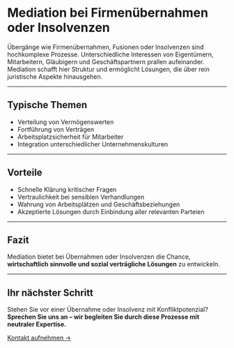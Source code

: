 # Mediation bei Firmenübernahmen oder Insolvenzen

Übergänge wie Firmenübernahmen, Fusionen oder Insolvenzen sind hochkomplexe Prozesse. Unterschiedliche Interessen von Eigentümern, Mitarbeitern, Gläubigern und Geschäftspartnern prallen aufeinander. Mediation schafft hier Struktur und ermöglicht Lösungen, die über rein juristische Aspekte hinausgehen.  

---

## Typische Themen

- Verteilung von Vermögenswerten  
- Fortführung von Verträgen  
- Arbeitsplatzsicherheit für Mitarbeiter  
- Integration unterschiedlicher Unternehmenskulturen  

---

## Vorteile

- Schnelle Klärung kritischer Fragen  
- Vertraulichkeit bei sensiblen Verhandlungen  
- Wahrung von Arbeitsplätzen und Geschäftsbeziehungen  
- Akzeptierte Lösungen durch Einbindung aller relevanten Parteien  

---

## Fazit

Mediation bietet bei Übernahmen oder Insolvenzen die Chance, **wirtschaftlich sinnvolle und sozial verträgliche Lösungen** zu entwickeln.  

---

## Ihr nächster Schritt

Stehen Sie vor einer Übernahme oder Insolvenz mit Konfliktpotenzial?  
**Sprechen Sie uns an – wir begleiten Sie durch diese Prozesse mit neutraler Expertise.**  

[Kontakt aufnehmen →](#)
